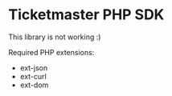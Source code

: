 # Ticketmaster PHP SDK

This library is not working :)

Required PHP extensions:
- ext-json
- ext-curl
- ext-dom